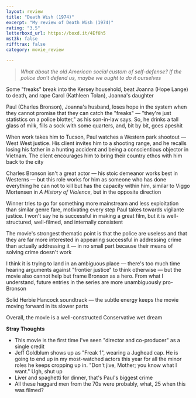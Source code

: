 ```yaml
---
layout: review
title: "Death Wish (1974)"
excerpt: "My review of Death Wish (1974)"
rating: "3.5"
letterboxd_url: https://boxd.it/4Ef6h5
mst3k: false
rifftrax: false
category: movie_review

---
```


<blockquote><i>What about the old American social custom of self-defense? If the police don't defend us, maybe we ought to do it ourselves</i></blockquote>Some "freaks" break into the Kersey household, beat Joanna (Hope Lange) to death, and rape Carol (Kathleen Tolan), Joanna's daughter

Paul (Charles Bronson), Joanna's husband, loses hope in the system when they cannot promise that they can catch the "freaks" — "they're just statistics on a police blotter," as his son-in-law says. So, he drinks a tall glass of milk, fills a sock with some quarters, and, bit by bit, goes apeshit

When work takes him to Tucson, Paul watches a Western park shootout — West West justice. His client invites him to a shooting range, and he recalls losing his father in a hunting accident and being a conscientious objector in Vietnam. The client encourages him to bring their country ethos with him back to the city

Charles Bronson isn't a great actor — his stoic demeanor works best in Westerns — but this role works for him as someone who has done everything he can not to kill but has the capacity within him, similar to Viggo Mortensen in <i>A History of Violence</i>, but in the opposite direction

Winner tries to go for something more mainstream and less exploitation than similar genre fare, motivating every step Paul takes towards vigilante justice. I won't say he is successful in making a great film, but it is well-structured, well-filmed, and internally consistent

The movie's strongest thematic point is that the police are useless and that they are far more interested in appearing successful in addressing crime than actually addressing it — in no small part because their means of solving crime doesn't work

I think it is trying to land in an ambiguous place — there's too much time hearing arguments against "frontier justice" to think otherwise — but the movie also cannot help but frame Bronson as a hero. From what I understand, future entries in the series are more unambiguously pro-Bronson

Solid Herbie Hancock soundtrack — the subtle energy keeps the movie moving forward in its slower parts

Overall, the movie is a well-constructed Conservative wet dream

<b>Stray Thoughts</b>
* This movie is the first time I've seen "director and co-producer" as a single credit
* Jeff Goldblum shows up as "Freak 1", wearing a Jughead cap. He is going to end up in my most-watched actors this year for all the minor roles he keeps cropping up in. "Don't jive, Mother; you know what I want." Ugh, shut up
* Liver and spaghetti for dinner, that's Paul's biggest crime
* All these haggard men from the 70s were probably, what, 25 when this was filmed?